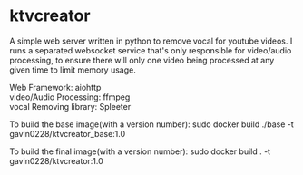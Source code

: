 # ktvcreator
A simple web server written in python to remove vocal for youtube videos. I runs a separated websocket service that's only responsible for video/audio processing, to ensure there will only one video being processed at any given time to limit memory usage.  
  
Web Framework: aiohttp  
video/Audio Processing: ffmpeg  
vocal Removing library: Spleeter  
  
  
To build the base image(with a version number):
sudo docker build ./base -t gavin0228/ktvcreator_base:1.0

To build the final image(with a version number):
sudo docker build . -t gavin0228/ktvcreator:1.0